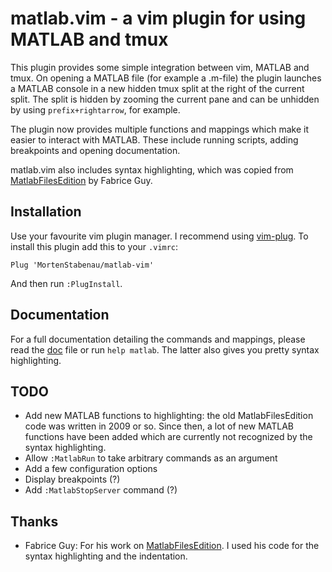 # matlab.vim - a vim plugin for using MATLAB and tmux

This plugin provides some simple integration between vim, MATLAB and tmux. On
opening a MATLAB file (for example a .m-file) the plugin launches a MATLAB
console in a new hidden tmux split at the right of the current split. The split
is hidden by zooming the current pane and can be unhidden by using
`prefix+rightarrow`, for example.

The plugin now provides multiple functions and mappings
 which make it easier to interact with MATLAB. These include
running scripts, adding breakpoints and opening documentation.

matlab.vim also includes syntax highlighting, which was copied from
[MatlabFilesEdition](http://www.vim.org/scripts/script.php?script_id=2407) by
Fabrice Guy.

## Installation
Use your favourite vim plugin manager. I recommend using
[vim-plug](https://github.com/junegunn/vim-plug). To install this plugin add
this to your `.vimrc`:

```
Plug 'MortenStabenau/matlab-vim'
```

And then run `:PlugInstall`.

## Documentation
For a full documentation detailing the commands and mappings, please read the
[doc](https://github.com/MortenStabenau/matlab-vim/blob/master/doc/matlab.txt)
file or run `help matlab`. The latter also gives you pretty syntax
highlighting.

## TODO
- Add new MATLAB functions to highlighting: the old MatlabFilesEdition code was
  written in 2009 or so. Since then, a lot of new MATLAB functions have been
  added which are currently not recognized by the syntax highlighting.
- Allow `:MatlabRun` to take arbitrary commands as an argument
- Add a few configuration options
- Display breakpoints (?)
- Add `:MatlabStopServer` command (?)

## Thanks
- Fabrice Guy:
For his work on
[MatlabFilesEdition](http://www.vim.org/scripts/script.php?script_id=2407). I
used his code for the syntax highlighting and the indentation.
